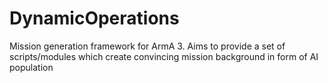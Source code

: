 # DynamicOperations

Mission generation framework for ArmA 3. Aims to provide a set of scripts/modules which create convincing mission background in form of AI population
